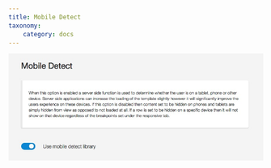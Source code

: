 ```yaml
---
title: Mobile Detect
taxonomy:
    category: docs
---
```


![Mobile Detect](/images/documentation/performance/mobile-detect.jpg)
  